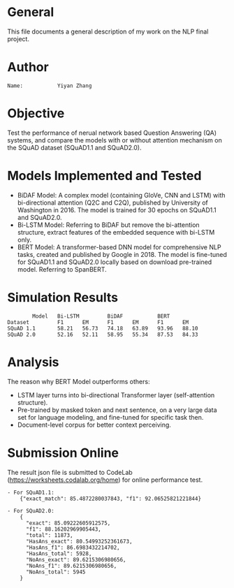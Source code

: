 # General 

This file documents a general description of my work on the NLP final project.

# Author
```
Name:			Yiyan Zhang
```

# Objective

Test the performance of nerual network based Question Answering (QA) systems, and compare the models with or without attention mechanism on the SQuAD dataset (SQuAD1.1 and SQuAD2.0).

# Models Implemented and Tested

- BiDAF Model: A complex model (containing GloVe, CNN and LSTM) with bi-directional attention (Q2C and C2Q), published by University of Washington in 2016. The model is trained for 30 epochs on SQuAD1.1 and SQuAD2.0.
- Bi-LSTM Model: Referring to BiDAF but remove the bi-attention structure, extract features of the embedded sequence with bi-LSTM only.
- BERT Model: A transformer-based DNN model for comprehensive NLP tasks, created and published by Google in 2018. The model is fine-tuned for SQuAD1.1 and SQuAD2.0 locally based on download pre-trained model. Referring to SpanBERT.


# Simulation Results
```
		Model 	Bi-LSTM			BiDAF			BERT
Dataset			F1		EM		F1		EM		F1		EM
SQuAD 1.1		58.21	56.73	74.18	63.89	93.96	88.10
SQuAD 2.0		52.16	52.11	58.95 	55.34	87.53	84.33
```

# Analysis

The reason why BERT Model outperforms others:
- LSTM layer turns into bi-directional Transformer layer (self-attention structure).
- Pre-trained by masked token and next sentence, on a very large data set for language modeling, and fine-tuned for specific task then.
- Document-level corpus for better context perceiving.

# Submission Online

The result json file is submitted to CodeLab (https://worksheets.codalab.org/home) for online performance test.
```
- For SQuAD1.1:
	{"exact_match": 85.4872280037843, "f1": 92.06525821221844}

- For SQuAD2.0:
	{
	  "exact": 85.09222605912575, 
	  "f1": 88.16202969905443, 
	  "total": 11873, 
	  "HasAns_exact": 80.54993252361673, 
	  "HasAns_f1": 86.6983432214702, 
	  "HasAns_total": 5928, 
	  "NoAns_exact": 89.6215306980656, 
	  "NoAns_f1": 89.6215306980656, 
	  "NoAns_total": 5945
	}
```
